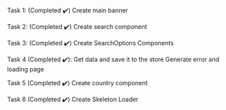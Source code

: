 Task 1: (Completed ✔️)
  Create main banner

Task 2: (Completed ✔️)
  Create search component

Task 3: (Completed ✔️)
  Create SearchOptions Components

Task 4 (Completed ✔️): 
  Get data and save it to the store
  Generate error and loading page

Task 5 (Completed ✔️)
  Create country component 

Task 6 (Completed ✔️)
  Create Skeleton Loader


